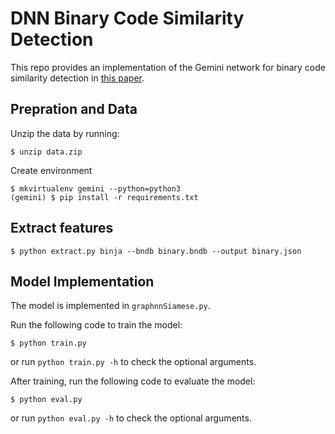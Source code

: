 # DNN Binary Code Similarity Detection
This repo provides an implementation of the Gemini network for binary code similarity detection in [this paper](https://arxiv.org/abs/1708.06525).

## Prepration and Data
Unzip the data by running:
```
$ unzip data.zip
```

Create environment
```
$ mkvirtualenv gemini --python=python3
(gemini) $ pip install -r requirements.txt
```

## Extract features
```
$ python extract.py binja --bndb binary.bndb --output binary.json
```

## Model Implementation
The model is implemented in `graphnnSiamese.py`.

Run the following code to train the model:
```
$ python train.py
```
or run `python train.py -h` to check the optional arguments.

After training, run the following code to evaluate the model:
```
$ python eval.py
```
or run `python eval.py -h` to check the optional arguments.
